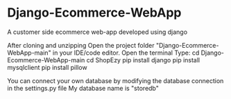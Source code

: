 # Django-Ecommerce-WebApp
 A customer side ecommerce web-app developed using django

After cloning and unzipping
Open the project folder "Django-Ecommerce-WebApp-main" in your IDE/code editor.
Open the terminal
Type:
	cd Django-Ecommerce-WebApp-main
	cd ShopEzy
	pip install django
	pip install mysqlclient
	pip install pillow

 You can connect your own database by modifying the database connection in the settings.py file
 My database name is "storedb"
